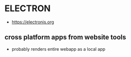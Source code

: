 # ELECTRON

- https://electronjs.org

## cross platform apps from website tools
- probably renders entire webapp as a local app